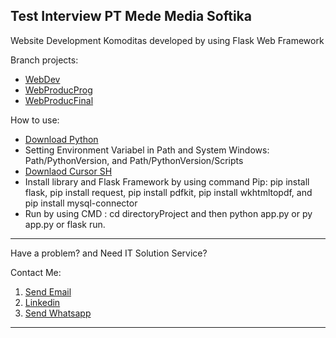 Test Interview PT Mede Media Softika
-----------------------------------------------------------------------------------------------------------------------------------------------------------------------------------------------------------------------

Website Development Komoditas developed by using Flask Web Framework

Branch projects:

- [WebDev](https://github.com/AnandaRauf/Test-Interview-PT-Mede-Media-Softika/tree/WebDev)
- [WebProducProg](https://github.com/AnandaRauf/Test-Interview-PT-Mede-Media-Softika/tree/WebProducProg)
- [WebProducFinal]()

How to use:

- [Download Python](https://www.python.org/)
-  Setting Environment Variabel in Path and System Windows: Path/PythonVersion, and Path/PythonVersion/Scripts 
-  [Downlaod Cursor SH](https://cursor.sh/)
-  Install library and Flask Framework by using command Pip: pip install flask, pip install request, pip install pdfkit, pip install wkhtmltopdf, and pip install mysql-connector
-  Run by using CMD : cd directoryProject and then python app.py or py app.py or flask run.

-----------------------------------------------------------------------------------------------------------------------------------------------------------------------------------------------------------------------

Have a problem? and Need IT Solution Service?

Contact Me:

1. [Send Email](https://mailto:anandaraufm@gmail.com)
2. [Linkedin](https://www.linkedin.com/in/ananda-rauf-maududi-)
3. [Send Whatsapp](wa.me/6285692060498)


-----------------------------------------------------------------------------------------------------------------------------------------------------------------------------------------------------------------------


